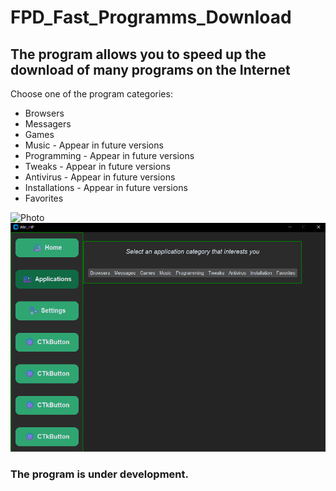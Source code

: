 # FPD_Fast_Programms_Download
## The program allows you to speed up the download of many programs on the Internet

Choose one of the program categories:
* Browsers
* Messagers
* Games
* Music  - Appear in future versions
* Programming  - Appear in future versions
* Tweaks  - Appear in future versions
* Antivirus  - Appear in future versions
* Installations  - Appear in future versions
* Favorites


![Photo](FPD_Fast_Programms_Download/img/Photo_for_GitHab/applications.png)
<img src="./img/Photo_for_GitHab/applications.png">

### The program is under development.
